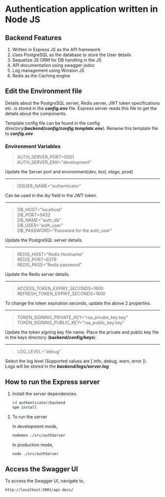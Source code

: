 # Authentication application written in Node JS

## Backend Features

1. Written in Express JS as the API framework
2. Uses PostgreSQL as the database to store the User details
3. Sequelize JS ORM for DB handling in the JS
4. API documentation using swagger-jsdoc
5. Log management using Winston JS
6. Redis as the Caching engine

## Edit the Environment file

Details about the PostgreSQL server, Redis server, JWT token specifications etc. is stored in the ***config.env*** file. Express server reads this file to get the details about the components.

Template config file can be found in the config directory(***backend/config/config.template.env***). Rename this template file to ***config.env***  

### Environment Variables

> AUTH_SERVER_PORT=5001  
> AUTH_SERVER_ENV="development"

Update the Server port and environment(*dev, test, stage, prod*)  

---------

> ISSUER_NAME="authenticator"

Can be used in the *iby* field in the JWT token.

---------

> DB_HOST="localhost"  
> DB_PORT=5432  
> DB_NAME="auth_db"  
> DB_USER="auth_user"  
> DB_PASSWORD="Password for the auth_user"  

Update the PostgreSQL server details.

---------

> REDIS_HOST="Redis Hostname"  
> REDIS_PORT=6379  
> REDIS_PASS="Redis password"  

Update the Redis server details.  

---------

> ACCESS_TOKEN_EXPIRY_SECONDS=1800  
> REFRESH_TOKEN_EXPIRY_SECONDS=1800  

To change the token expiration seconds, update the above 2 properties.  

---------

> TOKEN_SIGNING_PRIVATE_KEY="rsa_private_key.key"  
> TOKEN_SIGNING_PUBLIC_KEY="rsa_public_key.key"

Update the token signing key file name. Place the private and public key file in the keys directory (**backend/config/keys**).

---------

> LOG_LEVEL="debug"

Select the log level (Supported values are [ info, debug, warn, error ]).  
Logs will be stored in the ***backend/logs/server.log***  

## How to run the Express server

1. Install the server dependencies.

    ```bash
    cd authenticator/backend
    npm install
    ```

2. To run the server

    In development mode,

    ```bash
    nodemon ./src/authServer
    ```

    In production mode,

    ```bash
    node ./src/authServer
    ```

## Access the Swagger UI  

To access the Swagger UI, navigate to,

`http://localhost:5001/api-docs/`  
